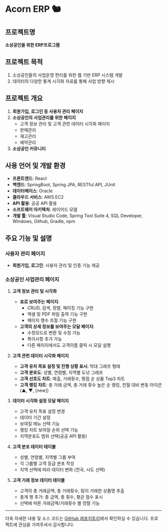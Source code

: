 # Acorn ERP 🐿️

## 프로젝트명
**소상공인을 위한 ERP프로그램**

## 프로젝트 목적
1. 소상공인들의 사업운영 편리를 위한 웹 기반 ERP 시스템 개발
2. 데이터의 다양한 통계 시각화 자료를 통해 사업 방향 제시

## 프로젝트 개요
1. **회원가입, 로그인 등 사용자 관리 페이지**
2. **소상공인의 사업관리를 위한 페이지**
   - 고객 정보 관리 및 고객 관련 데이터 시각화 페이지
   - 판매관리
   - 재고관리
   - 예약관리
3. **소상공인 커뮤니티**

## 사용 언어 및 개발 환경
- **프론트엔드**: React
- **백엔드**: SpringBoot, Spring JPA, RESTful API, JUnit
- **데이터베이스**: Oracle
- **클라우드 서비스**: AWS EC2
- **API 활용**: 공공 API 활용
- **소프트웨어 아키텍처**: 레이어드 모델
- **개발 툴**: Visual Studio Code, Spring Tool Suite 4, SQL Developer, Windows, Github, Gradle, npm

## 주요 기능 및 설명

### 사용자 관리 페이지
- **회원가입, 로그인**: 사용자 관리 및 인증 기능 제공

### 소상공인 사업관리 페이지
1. **고객 정보 관리 및 시각화**
   - **표로 보여주는 페이지**:
     - CRUD, 검색, 정렬, 페이징 기능 구현
     - 엑셀 및 PDF 파일 출력 기능 구현
     - 페이지 행수 조절 기능 구현
   - **고객의 상세 정보를 보여주는 모달 페이지**:
     - 수정모드로 변환 및 수정 가능
     - 특이사항 추가 가능
     - 다른 페이지에서도 고객이름 클릭 시 모달 실행

2. **고객 관련 데이터 시각화 페이지**
   - **고객 유치 목표 설정 및 진행 상황 표시**: 막대 그래프 형태
   - **고객 분포도**: 성별, 연령별, 지역별 도넛 그래프
   - **고객 선호도 차트**: 매출, 거래횟수, 평점 순 상품 Top3 차트
   - **고객 랭킹 차트**: 총 거래 금액, 총 거래 횟수 높은 순 랭킹, 전월 대비 변동 아이콘(▲, ▼, [new])

3. **데이터 시각화 설정 모달 페이지**
   - 고객 유치 목표 설정 변경
   - 데이터 기간 설정
   - 보여질 메뉴 선택 기능
   - 랭킹 차트 보여질 순위 선택 기능
   - 지역분포도 범위 선택(공공 API 활용)

4. **고객 분포 데이터 테이블**
   - 성별, 연령별, 지역별 그룹 부여
   - 각 그룹별 고객 등급 분포 작성
   - 지역 선택에 따라 데이터 변화 (전국, 시도 선택)

5. **고객 거래 정보 데이터 테이블**
   - 고객의 총 거래금액, 총 거래횟수, 많이 거래한 상품명 추출
   - 총계 행 추가: 총 금액, 총 횟수, 평균 점수 표시
   - 선택에 따른 거래금액/거래횟수 별 정렬 기능

---

더욱 자세한 내용 및 소스 코드는 [GitHub 레포지토리](https://github.com/your-repository)에서 확인하실 수 있습니다. 프로젝트에 관심을 가져주셔서 감사합니다.